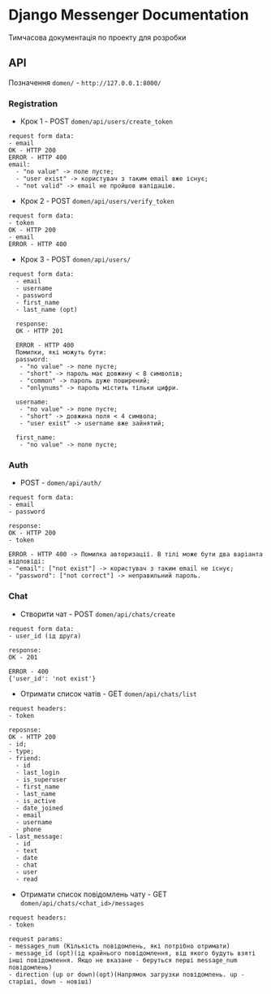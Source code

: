 # Django Messenger Documentation
Тимчасова документація по проекту для розробки
## API
Позначення `domen/` - `http://127.0.0.1:8000/`</br>

### Registration
* Крок 1 - POST `domen/api/users/create_token`
```
request form data:
- email
OK - HTTP 200
ERROR - HTTP 400
email:
  - "no value" -> поле пусте;
  - "user exist" -> користувач з таким email вже існує;
  - "not valid" -> email не пройшов валідацію.
```
* Крок 2 - POST `domen/api/users/verify_token`
```
request form data:
- token
OK - HTTP 200
- email
ERROR - HTTP 400
```
* Крок 3 - POST `domen/api/users/`
```
request form data:
  - email
  - username
  - password
  - first_name
  - last_name (opt)
  
  response: 
  OK - HTTP 201
  
  ERROR - HTTP 400
  Помилки, які можуть бути:
  password:
   - "no value" -> поле пусте;
   - "short" -> пароль має довжину < 8 символів;
   - "common" -> пароль дуже поширений;
   - "onlynums" -> пароль містить тільки цифри.
 
  username:
   - "no value" -> поле пусте;
   - "short" -> довжина поля < 4 символа;
   - "user exist" -> username вже зайнятий;
  
  first_name:
   - "no value" -> поле пусте;
```
### Auth
* POST - `domen/api/auth/`
```
request form data:
- email
- password

response:
OK - HTTP 200
- token
  
ERROR - HTTP 400 -> Помилка авторизації. В тілі може бути два варіанта відповіді:
- "email": ["not exist"] -> користувач з таким email не існує;
- "password": ["not correct"] -> неправильний пароль.
```

### Chat
* Створити чат - POST `domen/api/chats/create`
```
request form data:
- user_id (ід друга)

response:
OK - 201

ERROR - 400
{'user_id': 'not exist'}
```
* Отримати список чатів - GET `domen/api/chats/list`
```
request headers:
- token

reposnse:
OK - HTTP 200
- id;
- type;
- friend:
  - id
  - last_login
  - is_superuser
  - first_name
  - last_name
  - is_active
  - date_joined
  - email
  - username
  - phone
- last_message:
  - id
  - text
  - date
  - chat
  - user
  - read
```
* Отримати список повідомлень чату - GET `domen/api/chats/<chat_id>/messages`
```
request headers:
- token

request params:
- messages_num (Кількість повідомлень, які потрібно отримати)
- message_id (opt)(ід крайнього повідомлення, від якого будуть взяті інші повідомлення. Якщо не вказане - беруться перші message_num повідомлень)
- direction (up or down)(opt)(Напрямок загрузки повідомлень. up - cтаріші, down - новіші)
```
